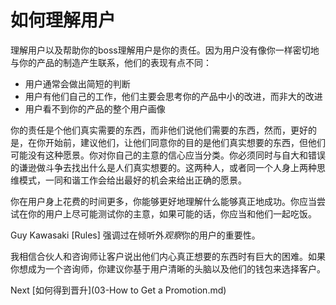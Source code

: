 # 如何理解用户

理解用户以及帮助你的boss理解用户是你的责任。因为用户没有像你一样密切地与你的产品的制造产生联系，他们的表现有点不同：

- 用户通常会做出简短的判断
- 用户有他们自己的工作，他们主要会思考你的产品中小的改进，而非大的改进
- 用户看不到你的产品的整个用户画像

你的责任是个他们真实需要的东西，而非他们说他们需要的东西，然而，更好的是，在你开始前，建议他们，让他们同意你的目的是他们真实想要的东西，但他们可能没有这种愿景。你对你自己的主意的信心应当分类。你必须同时与自大和错误的谦逊做斗争去找出什么是人们真实想要的。这两种人，或者同一个人身上两种思维模式，一同和谐工作会给出最好的机会来给出正确的愿景。

你在用户身上花费的时间更多，你能够更好地理解什么能够真正地成功。你应当尝试在你的用户上尽可能测试你的主意，如果可能的话，你应当和他们一起吃饭。

Guy Kawasaki [Rules] 强调过在倾听外*观察*你的用户的重要性。

我相信合伙人和咨询师让客户说出他们内心真正想要的东西时有巨大的困难。如果你想成为一个咨询师，你建议你基于用户清晰的头脑以及他们的钱包来选择客户。

Next [如何得到晋升](03-How to Get a Promotion.md)
